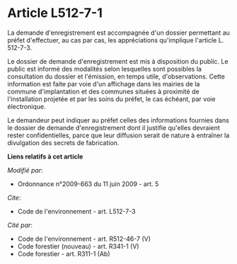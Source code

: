 # Article L512-7-1

La demande d'enregistrement est accompagnée d'un dossier permettant au préfet d'effectuer, au cas par cas, les appréciations
qu'implique l'article L. 512-7-3. 

Le dossier de demande d'enregistrement est mis à disposition du public. Le public est informé des modalités selon lesquelles
sont possibles la consultation du dossier et l'émission, en temps utile, d'observations. Cette information est faite par voie
d'un affichage dans les mairies de la commune d'implantation et des communes situées à proximité de l'installation projetée
et par les soins du préfet, le cas échéant, par voie électronique. 

Le demandeur peut indiquer au préfet celles des informations fournies dans le dossier de demande d'enregistrement dont il
justifie qu'elles devraient rester confidentielles, parce que leur diffusion serait de nature à entraîner la divulgation des
secrets de fabrication.

**Liens relatifs à cet article**

_Modifié par_:

  - Ordonnance n°2009-663 du 11 juin 2009 - art. 5

_Cite_:

  - Code de l'environnement - art. L512-7-3

_Cité par_:

  - Code de l'environnement - art. R512-46-7 (V)
  - Code forestier (nouveau) - art. R341-1 (V)
  - Code forestier - art. R311-1 (Ab)
